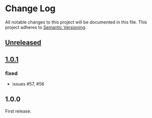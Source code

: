 Change Log
===========
All notable changes to this project will be documented in this file.
This project adheres to [Semantic Versioning](http://semver.org/).

## [Unreleased]

## [1.0.1]

### fixed

- issues #57,  #56

## 1.0.0

First release. 

[Unreleased]: https://github.com/linkeddatacenter/LODMAP2D/compare/1.0.1...HEAD
[1.0.1]: https://github.com/linkeddatacenter/LODMAP2D/compare/1.0.1...1.0.0